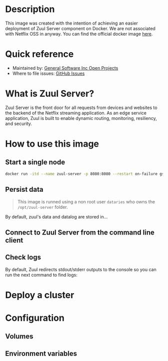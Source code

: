 # Description

This image was created with the intention of achieving an easier deployment of Zuul Server component on Docker. We are not associated with Netflix OSS in anyway. You can find the official docker image [here](https://hub.docker.com/r/netflixoss/zuul).

# Quick reference

- Maintained by: [General Software Inc Open Projects](https://github.com/General-Software-Inc-Open-Projects/dataries-zuul-server-docker)
- Where to file issues: [GitHub Issues](https://github.com/General-Software-Inc-Open-Projects/dataries-zuul-server-docker/issues)

# What is Zuul Server?

Zuul Server is the front door for all requests from devices and websites to the backend of the Netflix streaming application. As an edge service application, Zuul is built to enable dynamic routing, monitoring, resiliency, and security. 

# How to use this image

## Start a single node 

~~~bash
docker run -itd --name zuul-server -p 8080:8080 --restart on-failure gsiopen/zuul-server:1.0.0
~~~

## Persist data

> This image is runned using a non root user `dataries` who owns the `/opt/zuul-server` folder.

By default, zuul's data and datalog are stored in...


## Connect to Zuul Server from the command line client



## Check logs

By default, Zuul redirects stdout/stderr outputs to the console so you can run the next command to find logs:


# Deploy a cluster


# Configuration

## Volumes

## Environment variables
